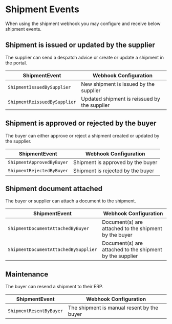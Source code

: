 # Shipment Events

When using the shipment webhook you may configure and receive below shipment events.

## Shipment is issued or updated by the supplier

The supplier can send a despatch advice or create or update a shipment in the portal.

| ShipmentEvent                  | Webhook Configuration |
| ------------------------------ | --------------------- |
| `ShipmentIssuedBySupplier`     | New shipment is issued by the supplier |
| `ShipmentReissuedBySupplier`   | Updated shipment is reissued by the supplier |

## Shipment is approved or rejected by the buyer

The buyer can either approve or reject a shipment created or updated by the supplier.

| ShipmentEvent                  | Webhook Configuration |
| ------------------------------ | --------------------- |
| `ShipmentApprovedByBuyer`      | Shipment is approved by the buyer |
| `ShipmentRejectedByBuyer`      | Shipment is rejected by the buyer |

## Shipment document attached

The buyer or supplier can attach a document to the shipment.

| ShipmentEvent                        | Webhook Configuration |
| ------------------------------------ | --------------------- |
| `ShipmentDocumentAttachedByBuyer`    | Document(s) are attached to the shipment by the buyer |
| `ShipmentDocumentAttachedBySupplier` | Document(s) are attached to the shipment by the supplier |

## Maintenance

The buyer can resend a shipment to their ERP.

| ShipmentEvent                        | Webhook Configuration |
| ------------------------------------ | --------------------- |
| `ShipmentResentByBuyer`              | The shipment is manual resent by the buyer |
